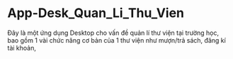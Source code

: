 # App-Desk_Quan_Li_Thu_Vien
Đây là một ứng dụng Desktop cho vấn đề quản lí thư viện tại trường học, bao gồm 1 vài chức năng cơ bản của 1 thư viện như mượn/trả sách, đăng kí tài khoản, 
